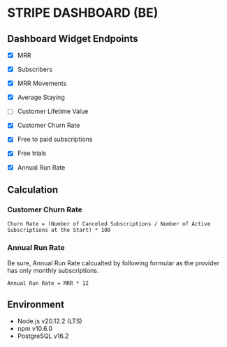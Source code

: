 # STRIPE DASHBOARD (BE)

## Dashboard Widget Endpoints

- [x] MRR
- [x] Subscribers
- [x] MRR Movements
- [x] Average Staying
- [ ] Customer Lifetime Value
- [x] Customer Churn Rate
- [x] Free to paid subscriptions
- [x] Free trials
- [x] Annual Run Rate


## Calculation

### Customer Churn Rate

```
Churn Rate = (Number of Canceled Subscriptions / Number of Active Subscriptions at the Start) * 100
```

### Annual Run Rate

Be sure, Annual Run Rate calcualted by following formular as the provider has only monthly subscriptions.
```
Annual Run Rate = MRR * 12
```


## Environment

- Node.js v20.12.2 (LTS)
- npm v10.6.0
- PostgreSQL v16.2
